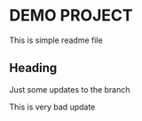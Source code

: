 # DEMO PROJECT

This is simple readme file

## Heading

Just some updates to the branch

This is very bad update